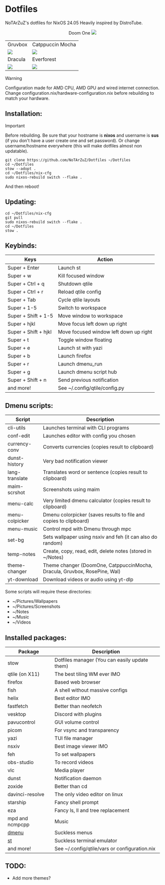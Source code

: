 # Dotfiles
NoTArZuZ's dotfiles for NixOS 24.05 Heavily inspired by DistroTube.

<div align="center"><tr>Doom One</tr>
<img src="https://cdn.discordapp.com/attachments/693827752532377641/1254125256986066974/1719077065.png?ex=66785aa9&is=66770929&hm=e26866ff54ba3db3bb5f012700552b35bec4c54f121cc78c1e789308d484e646&"/></div>

<div align="center"><table><tr><td>Gruvbox</td><td>Catppuccin Mocha</td></tr><tr><td>
<img src="https://cdn.discordapp.com/attachments/693827752532377641/1254125255220265001/1719076898.png?ex=66785aa9&is=66770929&hm=b4806c915d1c2721d196b658a3a1e76572c09a9feaf0444a48b74effa9362184&"/></td><td>
<img src="https://cdn.discordapp.com/attachments/693827752532377641/1254125255690162186/1719076934.png?ex=66785aa9&is=66770929&hm=55646c203c906c73e7ad89922f80d9c5c474575d75b4c966869241b02f54c99a&"/></td></tr>
<tr><td>Dracula</td><td>Everforest</td></tr><tr><td>
<img src="https://cdn.discordapp.com/attachments/693827752532377641/1254125256134623345/1719076979.png?ex=66785aa9&is=66770929&hm=b614f1ec6bef5d815ec1ed1563fef878baddd3bad912c04a86e382993e75f566&"/></td><td>
<img src="https://cdn.discordapp.com/attachments/836500386390605846/1254176168782073947/1719089096.png?ex=66788a14&is=66773894&hm=5efd6fa5e3552419b08f189b6de150cf67af8fcb710f2fa007cbbe2819f672d3&"/></td></tr>
</table></div>

> [!WARNING]
> Configuration made for AMD CPU, AMD GPU and wired internet connection.
> Change configuration.nix/hardware-configuration.nix before rebuilding to match your hardware.

## Installation:

> [!IMPORTANT]
> Before rebuilding.
> Be sure that your hostname is **nixos** and username is **sus** (if you don't have a user create one and set password).
> Or change username/hostname everywhere (this will make dotfiles almost non updatable).

```
git clone https://github.com/NoTArZuZ/Dotfiles ~/Dotfiles
cd ~/Dotfiles
stow --adopt .
cd ~/Dotfiles/nix-cfg
sudo nixos-rebuild switch --flake .
```

And then reboot!

## Updating:

```
cd ~/Dotfiles/nix-cfg
git pull
sudo nixos-rebuild switch --flake .
cd ~/Dotfiles
stow .
```

## Keybinds:

| Keys                 | Action                                 |
| -------------------- | -------------------------------------- |
| Super + Enter        | Launch st                              |
| Super + w            | Kill focused window                    |
| Super + Ctrl + q     | Shutdown qtile                         |
| Super + Ctrl + r     | Reload qtile config                    |
| Super + Tab          | Cycle qtile layouts                    |
| Super + 1-5          | Switch to workspace                    |
| Super + Shift + 1-5  | Move window to workspace               |
| Super + hjkl         | Move focus left down up right          |
| Super + Shift + hjkl | Move focused window left down up right |
| Super + t            | Toggle window floating                 |
| Super + e            | Launch st with yazi                    |
| Super + b            | Launch firefox                         |
| Super + r            | Launch dmenu_run                       |
| Super + g            | Launch dmenu script hub                |
| Super + Shift + n    | Send previous notification             |
| and more!            | See ~/.config/qtile/config.py          |

## Dmenu scripts:

| Script         | Description                                                               |
| -------------- | ------------------------------------------------------------------------- |
| cli-utils      | Launches terminal with CLI programs                                       |
| conf-edit      | Launches editor with config you chosen                                    |
| currency-conv  | Converts currencies (copies result to clipboard)                          |
| dunst-history  | Very bad notification viewer                                              |
| lang-translate | Translates word or sentence (copies result to clipboard)                  |
| maim-scrshot   | Screenshots using maim                                                    |
| menu-calc      | Very limited dmenu calculator (copies result to clipboard)                |
| menu-colpicker | Dmenu colorpicker (saves results to file and copies to clipboard)         |
| menu-music     | Control mpd with Dmenu through mpc                                        |
| set-bg         | Sets wallpaper using nsxiv and feh (it can also do random)                |
| temp-notes     | Create, copy, read, edit, delete notes (stored in ~/Notes)                |
| theme-changer  | Theme changer (DoomOne, CatppuccinMocha, Dracula, Gruvbox, RosePine, Wal) |
| yt-download    | Download videos or audio using yt-dlp                                     |

Some scripts will require these directories:

* ~/Pictures/Wallpapers
* ~/Pictures/Screenshots
* ~/Notes
* ~/Music
* ~/Videos

## Installed packages:

| Package                                        | Description                                   |
| ---------------------------------------------- | --------------------------------------------- |
| stow                                           | Dotfiles manager (You can easily update them) |
| qtile (on X11)                                 | The best tiling WM ever IMO                   |
| firefox                                        | Based web browser                             |
| fish                                           | A shell without massive configs               |
| helix                                          | Best editor IMO                               |
| fastfetch                                      | Better than neofetch                          |
| vesktop                                        | Discord with plugins                          |
| pavucontrol                                    | GUI volume control                            |
| picom                                          | For vsync and transparency                    |
| yazi                                           | TUI file manager                              |
| nsxiv                                          | Best image viewer IMO                         |
| feh                                            | To set wallpapers                             |
| obs-studio                                     | To record videos                              |
| vlc                                            | Media player                                  |
| dunst                                          | Notification daemon                           |
| zoxide                                         | Better than cd                                |
| davinci-resolve                                | The only video editor on linux                |
| starship                                       | Fancy shell prompt                            |
| eza                                            | Fancy ls, ll and tree replacement             |
| mpd and ncmpcpp                                | Music                                         |
| [dmenu](https://github.com/NoTArZuZ/dmenu-sus) | Suckless menus                                |
| [st](https://github.com/NoTArZuZ/st-sus)       | Suckless terminal emulator                    |
| and more!                                      | See ~/.config/qtile/vars or configuration.nix |

## TODO:
* Add more themes?
